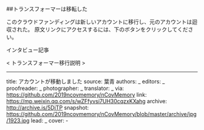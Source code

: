 ##トランスフォーマーは移転した

このクラウドファンディングは新しいアカウントに移行し、元のアカウントは迴収された。
原文リンクにアクセスするには、下のボタンをクリックしてください。

インタビュー記亊

< トランスフォーマー移行説明 > 


-------------
title: アカウントが移動しました
source: 葉青
authors: _
editors: _
proofreader: _
photographer: _
translator: _
via: https://github.com/2019ncovmemory/nCovMemory
link: https://mp.weixin.qq.com/s/wZFfyvsi7UH30cqzxKXahg
archive: http://archive.is/5DjTP
snapshot: https://github.com/2019ncovmemory/nCovMemory/blob/master/archive/jpg/1923.jpg
lead: _
cover: -
